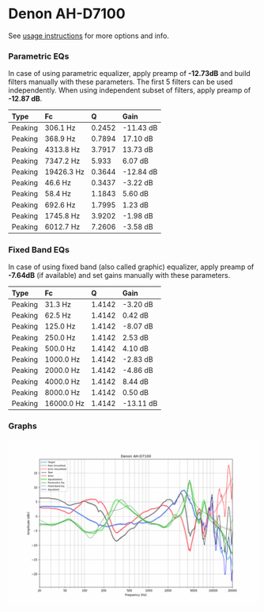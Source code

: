 # Denon AH-D7100
See [usage instructions](https://github.com/jaakkopasanen/AutoEq#usage) for more options and info.

### Parametric EQs
In case of using parametric equalizer, apply preamp of **-12.73dB** and build filters manually
with these parameters. The first 5 filters can be used independently.
When using independent subset of filters, apply preamp of **-12.87 dB**.

| Type    | Fc         |      Q | Gain      |
|:--------|:-----------|:-------|:----------|
| Peaking | 306.1 Hz   | 0.2452 | -11.43 dB |
| Peaking | 368.9 Hz   | 0.7894 | 17.10 dB  |
| Peaking | 4313.8 Hz  | 3.7917 | 13.73 dB  |
| Peaking | 7347.2 Hz  | 5.933  | 6.07 dB   |
| Peaking | 19426.3 Hz | 0.3644 | -12.84 dB |
| Peaking | 46.6 Hz    | 0.3437 | -3.22 dB  |
| Peaking | 58.4 Hz    | 1.1843 | 5.60 dB   |
| Peaking | 692.6 Hz   | 1.7995 | 1.23 dB   |
| Peaking | 1745.8 Hz  | 3.9202 | -1.98 dB  |
| Peaking | 6012.7 Hz  | 7.2606 | -3.58 dB  |

### Fixed Band EQs
In case of using fixed band (also called graphic) equalizer, apply preamp of **-7.64dB**
(if available) and set gains manually with these parameters.

| Type    | Fc         |      Q | Gain      |
|:--------|:-----------|:-------|:----------|
| Peaking | 31.3 Hz    | 1.4142 | -3.20 dB  |
| Peaking | 62.5 Hz    | 1.4142 | 0.42 dB   |
| Peaking | 125.0 Hz   | 1.4142 | -8.07 dB  |
| Peaking | 250.0 Hz   | 1.4142 | 2.53 dB   |
| Peaking | 500.0 Hz   | 1.4142 | 4.10 dB   |
| Peaking | 1000.0 Hz  | 1.4142 | -2.83 dB  |
| Peaking | 2000.0 Hz  | 1.4142 | -4.86 dB  |
| Peaking | 4000.0 Hz  | 1.4142 | 8.44 dB   |
| Peaking | 8000.0 Hz  | 1.4142 | 0.50 dB   |
| Peaking | 16000.0 Hz | 1.4142 | -13.11 dB |

### Graphs
![](./Denon%20AH-D7100.png)
